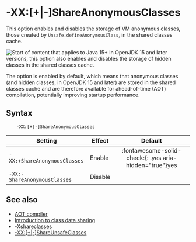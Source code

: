 <!--
* Copyright (c) 2017, 2021 IBM Corp. and others
*
* This program and the accompanying materials are made
* available under the terms of the Eclipse Public License 2.0
* which accompanies this distribution and is available at
* https://www.eclipse.org/legal/epl-2.0/ or the Apache
* License, Version 2.0 which accompanies this distribution and
* is available at https://www.apache.org/licenses/LICENSE-2.0.
*
* This Source Code may also be made available under the
* following Secondary Licenses when the conditions for such
* availability set forth in the Eclipse Public License, v. 2.0
* are satisfied: GNU General Public License, version 2 with
* the GNU Classpath Exception [1] and GNU General Public
* License, version 2 with the OpenJDK Assembly Exception [2].
*
* [1] https://www.gnu.org/software/classpath/license.html
* [2] http://openjdk.java.net/legal/assembly-exception.html
*
* SPDX-License-Identifier: EPL-2.0 OR Apache-2.0 OR GPL-2.0 WITH
* Classpath-exception-2.0 OR LicenseRef-GPL-2.0 WITH Assembly-exception
-->

# -XX:[+|-]ShareAnonymousClasses

This option enables and disables the storage of VM anonymous classes, those created by `Unsafe.defineAnonymousClass`, in the shared classes cache.

![Start of content that applies to Java 15+](cr/java15plus.png) In OpenJDK 15 and later versions, this option also enables and disables the storage of hidden classes in the shared classes cache.

The option is enabled by default, which means that anonymous classes (and hidden classes, in OpenJDK 15 and later) are stored in the shared classes cache and are therefore available for ahead-of-time (AOT) compilation, potentially improving startup performance.

## Syntax

        -XX:[+|-]ShareAnonymousClasses

| Setting                      | Effect  | Default                                                                        |
|------------------------------|---------|:------------------------------------------------------------------------------:|
| `-XX:+ShareAnonymousClasses` | Enable  | :fontawesome-solid-check:{: .yes aria-hidden="true"}<span class="sr-only">yes</span> |
| `-XX:-ShareAnonymousClasses` | Disable |                                                                                |


## See also

- [AOT compiler](aot.md)
- [Introduction to class data sharing](shrc.md)
- [-Xshareclasses](xshareclasses.md)
- [-XX:[+|-]ShareUnsafeClasses](xxshareunsafeclasses.md)



<!-- ==== END OF TOPIC ==== xxshareanonymousclasses.md ==== -->
